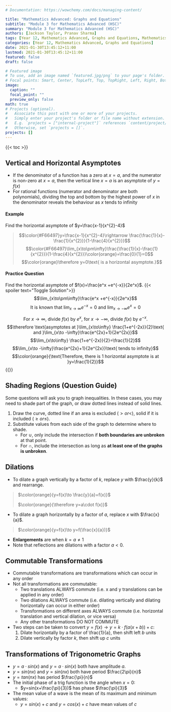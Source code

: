 ```yaml
---
# Documentation: https://wowchemy.com/docs/managing-content/

title: "Mathematics Advanced: Graphs and Equations"
subtitle: "Module 3 for Mathematics Advanced (HSC)"
summary: "Module 3 for Mathematics Advanced (HSC)"
authors: [Jackson Taylor, Pranav Sharma]
tags: [Year 12, Mathematics Advanced, Graphs and Equations, Mathematics, Module 3, Asymptotes, Dilations, Transformations]
categories: [Year 12, Mathematics Advanced, Graphs and Equations]
date: 2021-01-30T13:45:12+11:00
lastmod: 2021-01-30T13:45:12+11:00
featured: false
draft: false

# Featured image
# To use, add an image named `featured.jpg/png` to your page's folder.
# Focal points: Smart, Center, TopLeft, Top, TopRight, Left, Right, BottomLeft, Bottom, BottomRight.
image:
  caption: ""
  focal_point: ""
  preview_only: false
math: true
# Projects (optional).
#   Associate this post with one or more of your projects.
#   Simply enter your project's folder or file name without extension.
#   E.g. `projects = ["internal-project"]` references `content/project/deep-learning/index.md`.
#   Otherwise, set `projects = []`.
projects: []
---
```

{{< toc >}}

## Vertical and Horizontal Asymptotes
- If the denominator of a function has a zero at $x=a$, and the numerator is non-zero at $x=a$, then the vertical line $x=a$ is an asymptote of $y=f(x)$
- For rational functions (numerator and denominator are both polynomials), dividing the top and bottom by the highest power of $x$ in the denominator reveals the behaviour as $x$ tends to infinity
#### Example
Find the horizontal asymptote of $y=\frac{x-1}{x^{2}-4}$
  > $$\color{#F66497}y=\frac{x-1}{x^{2}-4}\rightarrow \frac{\frac{1}{x}-\frac{1}{x^{2}}}{1-\frac{4}{x^{2}}}$$
  > $$\color{#F66497}\lim_{x\to\pm\infty}\frac{\frac{1}{x}-\frac{1}{x^{2}}}{1-\frac{4}{x^{2}}}\color{orange}=\frac{0}{1}=0$$
  > $$\color{orange}\therefore y=0\text{ is a horizontal asymptote.}$$
#### Practice Question
Find the horizontal asymptote of $f(x)=\frac{e^x +e^{-x}}{2e^x}$.
{{< spoiler text="Toggle Solution">}}
$$\lim_{x\to\pm\infty}\frac{e^x +e^{-x}}{2e^x}$$
$$\text{It is known that }\lim_{x\to\infty}e^{-x}=0\text{ and }\lim_{x\to -\infty}e^{x}=0$$

$$\text{For }x\to\infty\text{, divide }f(x)\text{ by }e^x\text{, for }x\to -\infty\text{, divide }f(x)\text{ by }e^{-x}.$$
$$\therefore \text{asymptotes at }\lim_{x\to\infty} \frac{1+e^{-2x}}{2}\text{ and }\lim_{x\to -\infty}\frac{e^{2x}+1}{2e^{2x}}$$
$$\lim_{x\to\infty} \frac{1+e^{-2x}}{2}=\frac{1}{2}$$
$$\lim_{x\to -\infty}\frac{e^{2x}+1}{2e^{2x}}\text{ tends to infinity}$$
$$\color{orange}{\text{Therefore, there is 1 horizontal asymptote is at }y=\frac{1}{2}}$$
{{</spoiler>}}
## Shading Regions (Question Guide)
Some questions will ask you to graph inequalities. In these cases, you may need to shade part of the graph, or draw dotted lines instead of solid lines.
1. Draw the curve, dotted line if an area is excluded $(\gt or \lt)$, solid if it is included $(\geq or \leq)$.
2. Substitute values from each side of the graph to determine where to shade.
   - For $\cup$, only include the intersection if **both boundaries are unbroken** at that point.
   - For $\cap$, include the intersection as long as **at least one of the graphs is unbroken**.
## Dilations
- To dilate a graph vertically by a factor of $k$, replace $y$ with $\frac{y}{k}$ and rearrange.
> $\color{orange}{y=f(x)\to \frac{y}{a}=f(x)}$
>
> $\color{orange}{\therefore y=a\cdot f(x)}$
- To dilate a graph horizontally by a factor of $a$, replace $x$ with $\frac{x}{a}$.
> $\color{orange}{y=f(x)\to y=f(\frac{x}{a})}$
- **Enlargements** are when $k=a\neq1$
- Note that reflections are dilations with a factor $a\lt 0$.
## Commutable Transformations
- Commutable transformations are transformations which can occur in any order
- Not all transformations are commutable:
  - Two translations ALWAYS commute (i.e. x and y translations can be applied in any order)
  - Two dilations ALWAYS commute (i.e. dilating vertically and dilating horizontally can occur in either order)
  - Transformations on different axes ALWAYS commute (i.e. horizontal translation and vertical dilation, or vice versa)
  - Any other transformations DO NOT COMMUTE
- Two steps can be taken to convert $y=f(x)\to y=k\cdot f(a(x+b))+c$:
  1. Dilate horizontally by a factor of \frac{1}{a}, then shift left $b$ units
  2. Dilate vertically by factor $k$, then shift up $c$ units
## Transformations of Trigonometric Graphs
- $y=a\cdot sin(x)$ and $y=a\cdot sin(x)$ both have amplitude $a$.
- $y=sin(nx)$ and $y=sin(nx)$ both have period $\frac{2\pi}{n}$
- $y=tan(nx)$ has period $\frac{\pi}{n}$
- The initial phase of a trig function is the angle when $x=0$:
  - $y=sin(x+\frac{\pi}{3})$ has phase $\frac{\pi}{3}$
- The mean value of a wave is the mean of its maximum and minimum values:
  - $y=sin(x)+c$ and $y=cos(x)+c$ have mean values of $c$
